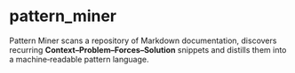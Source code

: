 # pattern_miner
Pattern Miner scans a repository of Markdown documentation, discovers recurring **Context–Problem–Forces–Solution** snippets and distills them into a machine‑readable pattern language.
